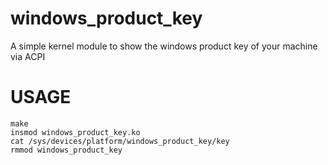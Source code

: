 # windows_product_key
A simple kernel module to show the windows product key of your machine via ACPI

# USAGE
```
make
insmod windows_product_key.ko
cat /sys/devices/platform/windows_product_key/key
rmmod windows_product_key
```
